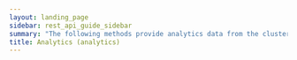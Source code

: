 ```yaml
---
layout: landing_page
sidebar: rest_api_guide_sidebar
summary: "The following methods provide analytics data from the cluster."
title: Analytics (analytics)
---
```

